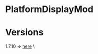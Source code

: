 # PlatformDisplayMod

# Versions
1.7.10 => [here](https://github.com/masa300/PlatformDisplayMod/tree/1.7.10) \
